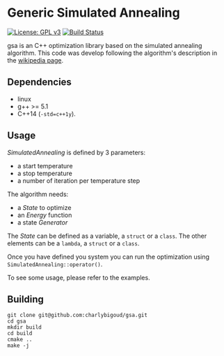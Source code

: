 # Generic Simulated Annealing #

[![License: GPL v3](https://img.shields.io/badge/License-GPL%20v3-blue.svg)](http://www.gnu.org/licenses/gpl-3.0)
[![Build Status](https://travis-ci.org/charlybigoud/gsa.svg?branch=master)](https://travis-ci.org/charlybigoud/gsa)

gsa is an C++ optimization library based on the simulated annealing algorithm. This code was develop following the algorithm's description in the [wikipedia page](https://en.wikipedia.org/wiki/Simulated_annealing).

## Dependencies ##
* linux
* g++ >= 5.1
* C++14 (`-std=c++1y`).

## Usage ##
_SimulatedAnnealing_ is defined by 3 parameters:
* a start temperature
* a stop temperature
* a number of iteration per temperature step

The algorithm needs:
* a _State_ to optimize
* an _Energy_ function
* a state _Generator_

The _State_ can be defined as a variable, a `struct` or a `class`.
The other elements can be a `lambda`, a `struct` or a `class`.

Once you have defined you system you can run the optimization using `SimulatedAnnealing::operator()`.

To see some usage, please refer to the examples.

## Building ##
```
git clone git@github.com:charlybigoud/gsa.git
cd gsa
mkdir build
cd build
cmake ..
make -j
```
